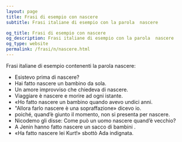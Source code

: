 ```yaml
---
layout: page
title: Frasi di esempio con nascere 
subtitle: Frasi italiane di esempio con la parola  nascere

og_title: Frasi di esempio con nascere 
og_description: Frasi italiane di esempio con la parola  nascere
og_type: website
permalink: /frasi/n/nascere.html
---
```


Frasi italiane di esempio contenenti la parola nascere:


- Esistevo prima di nascere?
- Hai fatto nascere un bambino da sola.
- Un amore improvviso che chiedeva di nascere.
- Viaggiare è nascere e morire ad ogni istante.
- «Ho fatto nascere un bambino quando avevo undici anni.
- "Allora farlo nascere è una sopraffazione» dicevo io.
- poiché, quand’è giunto il momento, non si presenta per nascere.
- Nicodemo gli disse: Come può un uomo nascere quand’è vecchio?
- A Jenin hanno fatto nascere un sacco di bambini .
- «Ha fatto nascere lei Kurt!» sbottò Ada indignata.

